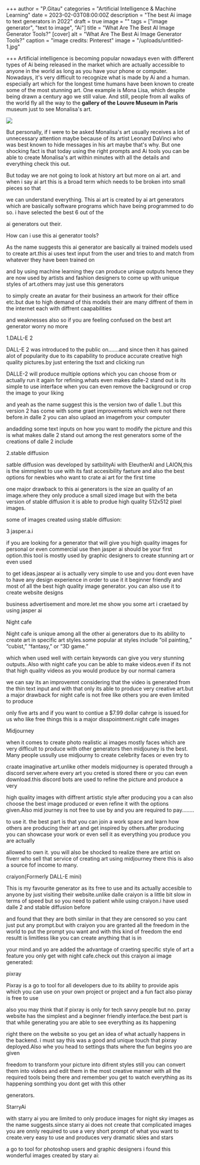 +++
author = "P.Gitau"
categories = "Artificial Intelligence & Machine Learning"
date = 2023-02-03T08:00:00Z
description = "The best Ai image to text generators in 2022"
draft = true
image = ""
tags = ["image generator", "text to image", "Ai"]
title = "What Are The Best AI Image Generator Tools?"
[cover]
alt = "What Are The Best Ai Image Generator Tools?"
caption = "image credits: Pinterest"
image = "/uploads/untitled-1.jpg"

+++
Artificial intelligence is becoming popular nowadays even with different types of Ai being released in the market which are actually accessible to anyone in the world as long as you have your phone or computer. Nowadays, it's very difficult to recognize what is made by Ai and a human. especially art which for the longest time humans have been known to create some of the most stunning art. One example is Mona Lisa, which despite being drawn a century ago we still value. And still, people from all walks of the world fly all the way to the **gallery of the Louvre Museum in Paris** museum just to see Monalisa's art. 

![](/uploads/merlin_137029152_aa4f1816-a22b-477d-8ee4-ebeb6c390ce4-superjumbo.webp)

But personally, if I were to be asked Monalisa's art usually receives a lot of unnecessary attention maybe because of its artist Leonard DaVinci who was best known to hide messages in his art maybe that's why. But one shocking fact is that today using the right prompts and Ai tools you can be able to create Monalisa's art within minutes with all the details and everything check this out.

But today we are not going to look at history art but more on ai art. and when i say ai art this is a broad term which needs to be broken into small pieces so that 

we can understand everything. This ai art is created by ai art generators which are basically software programs which have being programmed to do so. i have selected the best 6 out of the

ai generators out their. 

How can i use this ai generator tools?

As the name suggests this ai generator are basically ai trained models used to create art.this ai uses text input from the user and  tries to and match from whatever they have been trained on

and by using machine learning they can produce unique outputs hence they are now used by artists and fashion designers to come up with unique styles of art.others may just use this generators

to simply create an avatar for their business an artwork for their office etc.but due to high demand of this models their are many diffrent of them in the internet each with diffrent caapabilities 

and weaknesses also so if you are feeling confused on the best art generator worry no more

1\.DALL-E 2

DALL-E 2 was introduced to the public on.......and since then it has gained alot of popularity due to its capability to produce accurate creative high quality pictures.by just entering the tsxt and clicking run

DALLE-2 will produce multiple options which you can choose from or actually  run it again for refining.whats even makes dalle-2 stand out is its simple to use interface when you can even remove the background or crop the image to your liking

and yeah as the name suggest this is the version two of dalle 1..but this version 2 has come with some graet improvements which were not there before.in dalle 2 you can also uplaod an imagefrom your computer

andadding some text inputs on how you want to modify the picture and this is what makes dalle 2 stand out among the rest generators some of the creations of dalle 2 include

 

2\.stable diffusion

satble diffusion was developed by satbilityAi  with EleutherAI and LAION,this is the simmplest to use with its fast accesibility faeture and also the best options for newbies who want to crate ai art for the first time

one major drawback to this ai generators is the size an quality of an image.where they only produce a small sized image but with the beta version of stable diffusion it is able to produe high quality 512x512 pixel images.

some of images created using stable diffusion:

3 jasper.a.i

if you are looking for a generator that will give you high quality images for personal or even commercial use then jasper ai should be your first option.this tool is mostly used by graphic designers to create stunning art or even used

to get ideas.jaspear ai is actually very simple to use and you dont even have to have any design experience in order to use it it beginner friendly and most of all the best high quality image generator. you can also use it to create website designs

business advertisement and more.let me show you some art i craetaed by using jasper ai

Night cafe

Night cafe is unique among all the other ai generators due to its ability to create art in specific art styles.some popular at styles include “oil painting,” “cubist,” “fantasy,” or “3D game.”

which when used well with certain keywords can give you very stunning outputs..Also with night cafe you can be able to make videos.even if its not that high quality videos as you would produce by our normal camera 

we can say its an improvemnt considering that the video is generated from the thin text input and with that only its able to produce very creative art.but a major drawback for night cafe is not free like others you are even limited to produce

only five arts and if you want to contiue a $7.99 dollar cahrge is issued.for us who like free things this is a major disspointment.night cafe images

Midjourney 

when it comes to create photo realistic ai images mostly faces which are very difficult to produce with other generators then midjouney is the best. Many people ussully use midjourny to create celebrity faces or even try to 

craate imaginative art.unlike other models midjourney is operated through a discord server.where every art you creted is stored there or you can even download.this discord bots are used to refine the picture and produce a very

high quality images with diffrent artistic style after producing you a can also choose the best image produced or even refine it with the options given.Also mid journey is not free to use by and you are required to pay........

to use it. the best part is that you can join a work space and learn how others are producing their art and get inspired by others.after producing you can showcase your work or even sell it as everything you produce you are actually 

allowed to own it. you will also be shocked to realize there are artist on fiverr who sell that service of creating art using midjourney there this is also a source fof income to many.

craiyon(Formerly DALL-E mini)

This is my favourite generator as its free to use and its actually accesible to anyone by just visiting their website.unlike dalle craiyon is a little bit slow in terms of speed but so you need to patient while using craiyon.i have used dalle 2 and stable diffusion before

and found that they are both similar in that they are censored so you cant just put any prompt.but with craiyon you are granted all the freedom in the world to put the prompt you want and with this kind of freedom the end resultt is limitless like you can create anything that is in

your mind.and yo are added the advantage of craeting specific style of art a feature you only get with night cafe.check out this craiyon ai image generated:

pixray

Pixray is a go to tool for all developers due to its ability to provide apis which you can use on your own project or project and a fun fact also pixray is free to use

also you may think that if pixray is only for tech savvy people but no. pxray website has the simplest and a beginner friendly interface.the best part is that while generating you are able to see everything as its happening 

right there on the website so you get an idea of what actually happens in the backend. i must say this was a good and unique touch that pixray deployed.Also whe you head to settings thats where the fun begins yoo are given

freedom to transform your picture into difrent styles still you can convert them into videos and edit them in the most creative manner with all the required tools being there and remember you get to watch everything as its happening somthing you dont get with this other 

generators. 

StarryAi

with starry ai you are limited to only produce images for night sky images as the name suggests.since starry ai does not create that complicated images you are onnly required to use a very short prompt of what you want to create.very easy to use and produces very dramatic skies and stars

a go to tool for photoshop users and graphic designers i found this wonderful images created by stary ai: